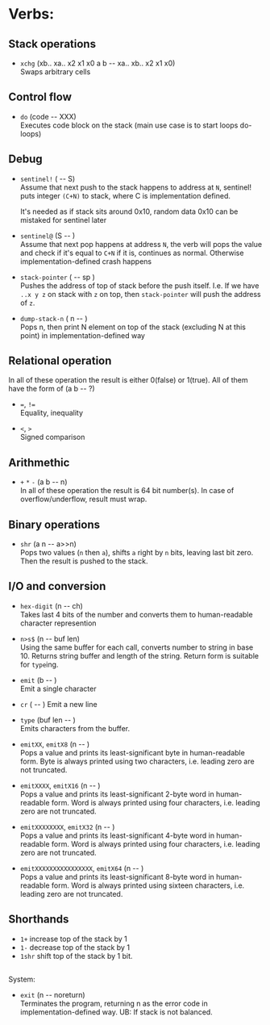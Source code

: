 # Verbs:

## Stack operations
* `xchg` (xb.. xa.. x2 x1 x0 a b -- xa.. xb.. x2 x1 x0) <br>
    Swaps arbitrary cells

## Control flow

* `do`  (code -- XXX) <br>
 Executes code block on the stack (main use case is to start loops do-loops)

## Debug
* `sentinel!` ( -- S) <br>
    Assume that next push to the stack happens to address at `N`,
    sentinel! puts integer `(C+N)` to stack,
    where C is implementation defined.

    It's needed as if stack sits around 0x10, random data 0x10
    can be mistaked for sentinel later

* `sentinel@` (S -- ) <br>
    Assume that next pop happens at address `N`,
    the verb will pops the value and check if it's equal to `C+N`
    if it is, continues as normal.
    Otherwise implementation-defined crash happens

* `stack-pointer` ( -- sp ) <br>
    Pushes the address of top of stack before the push itself. I.e.
    If we have `..x y z` on stack with `z` on top, then `stack-pointer` will push the address of `z`.

* `dump-stack-n` ( n -- ) <br>
    Pops n, then print N element on top of the stack (excluding N at this point)
    in implementation-defined way




## Relational operation
In all of these operation the result is either 0(false) or 1(true).
All of them have the form of (a b -- ?)

* `=`, `!=` <br>
    Equality, inequality

* `<`, `>` <br>
    Signed comparison

## Arithmethic


* `+` `*` `-` (a b -- n) <br>
    In all of these operation the result is 64 bit number(s). In case of overflow/underflow, result must wrap.

## Binary operations
* `shr` (a n -- a>>n) <br>
    Pops two values (`n` then `a`), shifts `a` right by `n` bits,
    leaving last bit zero. Then the result is pushed to the stack.

## I/O and conversion
* `hex-digit` (n -- ch) <br>
    Takes last 4 bits of the number and converts them
    to human-readable character represention

* `n>s$` (n -- buf len) <br>
    Using the same buffer for each call, converts number to
    string in base 10.
    Returns string buffer and length of the string.
    Return form is suitable for `type`ing.

* `emit` (b -- ) <br>
    Emit a single character

* `cr` ( -- )
    Emit a new line

* `type` (buf len -- ) <br>
    Emits characters from the buffer.

* `emitXX`, `emitX8` (n -- ) <br>
    Pops a value and prints its least-significant byte in human-readable form. Byte is always printed using two characters, i.e. leading zero are not truncated.

* `emitXXXX`, `emitX16` (n -- ) <br>
    Pops a value and prints its least-significant 2-byte word in human-readable form. Word is always printed using four characters, i.e. leading zero are not truncated.

* `emitXXXXXXXX`, `emitX32` (n -- ) <br>
    Pops a value and prints its least-significant 4-byte word in human-readable form. Word is always printed using four characters, i.e. leading zero are not truncated.

* `emitXXXXXXXXXXXXXXXX`, `emitX64` (n -- ) <br>
    Pops a value and prints its least-significant 8-byte word in human-readable form. Word is always printed using sixteen characters, i.e. leading zero are not truncated.

## Shorthands

* `1+` increase top of the stack by 1
* `1-` decrease top of the stack by 1
* `1shr` shift top of the stack by 1 bit.

##
System:

* `exit` (n -- noreturn) <br>
    Terminates the program, returning n as the error code in implementation-defined way.
    UB: If stack is not balanced.

